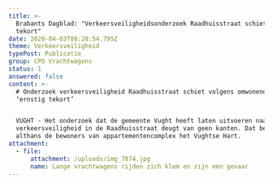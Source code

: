 ```yaml
---
title: >-
  Brabants Dagblad: "Verkeersveiligheidsonderzoek Raadhuisstraat schiet ernstig
  tekort"
date: 2020-04-03T08:28:54.795Z
theme: Verkeersveiligheid
typePost: Publicatie
group: CPO Vrachtwagens
status: 1
answered: false
content: >-
  # Onderzoek verkeersveiligheid Raadhuisstraat schiet volgens omwonenden
  ‘ernstig tekort’


  VUGHT - Het onderzoek dat de gemeente Vught heeft laten uitvoeren naar de
  verkeersveiligheid in de Raadhuisstraat deugt van geen kanten. Dat beweren
  althans de bewoners van appartementencomplex het Vughtse Hart.
attachment:
  - file:
      attachment: /uploads/img_7874.jpg
      name: Lange vrachtwagens rijden zich klem en zijn een gevaar
---
```

